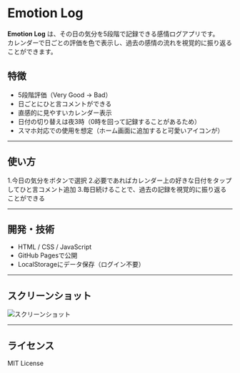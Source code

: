 # Emotion Log

**Emotion Log** は、その日の気分を5段階で記録できる感情ログアプリです。  
カレンダーで日ごとの評価を色で表示し、過去の感情の流れを視覚的に振り返ることができます。

## 特徴

- 5段階評価（Very Good → Bad）
- 日ごとにひと言コメントができる
- 直感的に見やすいカレンダー表示
- 日付の切り替えは夜3時（0時を回って記録することがあるため）
- スマホ対応での使用を想定（ホーム画面に追加すると可愛いアイコンが）

---

## 使い方

1.今日の気分をボタンで選択
2.必要であればカレンダー上の好きな日付をタップしてひと言コメント追加
3.毎日続けることで、過去の記録を視覚的に振り返ることができる

---

## 開発・技術

- HTML / CSS / JavaScript
- GitHub Pagesで公開
- LocalStorageにデータ保存（ログイン不要）

---

## スクリーンショット

![スクリーンショット](image/sample.png)

---

## ライセンス

MIT License
